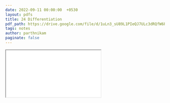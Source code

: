 ```yaml
---
date: 2022-09-11 00:00:00  +0530
layout: pdfs
title: 24 Differentiation
pdf_path: https://drive.google.com/file/d/1uLn3_sU89L1PIeQJ7ULc3dRQfW6PcvD-/preview?usp=sharing
tags: notes
author: parthnikam
paginate: false
---
```


<iframe class="embed-pdf" src="{{ page.pdf_path }}#toolbar=0" seamless="seamless" scrolling="no" style="overflow:hidden"></iframe>
